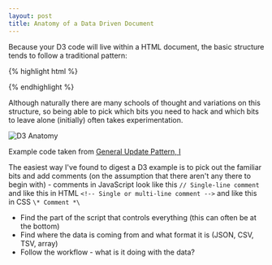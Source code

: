```yaml
---
layout: post
title: Anatomy of a Data Driven Document
---
```


Because your D3 code will live within a HTML document, the basic structure tends to follow a traditional pattern:

{% highlight html %}

<html>
  <head>
    <style></style>
    <script src="http://d3js.org/d3.v3.min.js" charset="utf-8">
    </script>
  </head>
  <body>
    <div id="vis"></div>
    <script></script>
  </body>
</html>

{% endhighlight %}

Although naturally there are many schools of thought and variations on this structure, so being able to pick which bits you need to hack and which bits to leave alone (initially) often takes experimentation.

![D3 Anatomy](http://www.research.swinburne.edu.au/sra_images/D3-Anatomy.png "D3 Anatomy")

Example code taken from [General Update Pattern, I](http://bl.ocks.org/mbostock/3808218)

The easiest way I've found to digest a D3 example is to pick out the familiar bits and add comments (on the assumption that there aren't any there to begin with) - comments in JavaScript look like this `// Single-line comment` and like this in HTML `<!-- Single or multi-line comment -->` and like this in CSS `\* Comment *\`

* Find the part of the script that controls everything (this can often be at the bottom)
* Find where the data is coming from and what format it is (JSON, CSV, TSV, array)
* Follow the workflow - what is it doing with the data?

